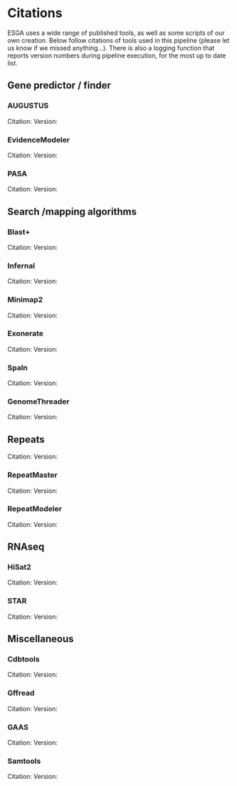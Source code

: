 # Citations

ESGA uses a wide range of published tools, as well as some scripts of our own creation. Below follow citations of tools used in this pipeline (please let us know if we missed anything...). There is also a logging function that reports version numbers during pipeline execution, for the most up to date list. 


## Gene predictor / finder

### AUGUSTUS

Citation:
Version:

### EvidenceModeler

Citation:
Version:

### PASA

Citation:
Version:

## Search /mapping algorithms

### Blast+

Citation:
Version:

### Infernal

Citation:
Version:

### Minimap2

Citation:
Version:

### Exonerate

Citation:
Version:

### Spaln

Citation:
Version:

### GenomeThreader

Citation:
Version:

## Repeats

Citation:
Version:

### RepeatMaster

Citation:
Version:

### RepeatModeler

Citation:
Version:

## RNAseq

### HiSat2

Citation:
Version:

### STAR

Citation:
Version:

## Miscellaneous

### Cdbtools

Citation:
Version:

### Gffread

Citation:
Version:

### GAAS

Citation:
Version:

### Samtools

Citation:
Version:

